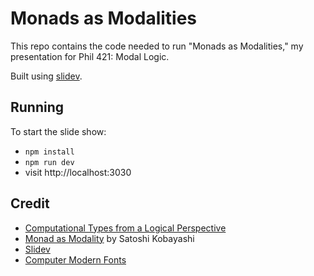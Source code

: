 # Monads as Modalities

This repo contains the code needed to run "Monads as Modalities," my presentation for Phil 421: Modal Logic.

Built using [slidev](https://github.com/slidevjs/slidev).

## Running

To start the slide show:

- `npm install`
- `npm run dev`
- visit http://localhost:3030

## Credit

- [Computational Types from a Logical Perspective](https://doi.org/10.1017/S0956796898002998)
- [Monad as Modality](https://doi.org/10.1016/S0304-3975(96)00169-7) by Satoshi Kobayashi
- [Slidev](https://github.com/slidevjs/slidev)
- [Computer Modern Fonts](https://checkmyworking.com/cm-web-fonts/#serif)

